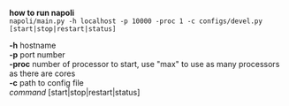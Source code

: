 **how to run napoli**  
`napoli/main.py -h localhost -p 10000 -proc 1 -c configs/devel.py [start|stop|restart|status]`  
  

**-h** hostname  
**-p** port number  
**-proc** number of processor to start, use "max" to use as many processors as there are cores  
**-c** path to config file  
*command* [start|stop|restart|status]  
